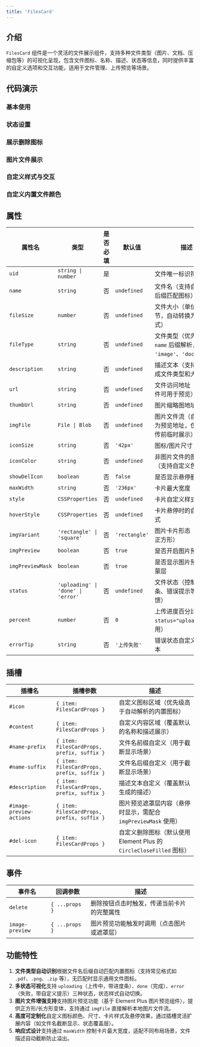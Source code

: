 ```yaml
---
title: 'FilesCard'
---
```


## 介绍

`FilesCard` 组件是一个灵活的文件展示组件，支持多种文件类型（图片、文档、压缩包等）的可视化呈现，包含文件图标、名称、描述、状态等信息，同时提供丰富的自定义选项和交互功能，适用于文件管理、上传预览等场景。

## 代码演示

### 基本使用

<demo src="./demos/base.vue"></demo>

### 状态设置

<demo src="./demos/status.vue"></demo>

### 展示删除图标

<demo src="./demos/delete-icon.vue"></demo>

### 图片文件展示

<demo src="./demos/image-preview.vue"></demo>

### 自定义样式与交互

<demo src="./demos/custom-style.vue"></demo>

### 自定义内置文件颜色

<demo src="./demos/custom-color.vue"></demo>

## 属性

| 属性名           | 类型                               | 是否必填 | 默认值        | 描述                                                               |
| ---------------- | ---------------------------------- | -------- | ------------- | ------------------------------------------------------------------ |
| `uid`            | `string \| number`                 | 是       |               | 文件唯一标识符                                                     |
| `name`           | `string`                           | 否       | `undefined`   | 文件名（支持自动解析后缀匹配图标）                                 |
| `fileSize`       | `number`                           | 否       | `undefined`   | 文件大小（单位：字节，自动转换为易读格式）                         |
| `fileType`       | `string`                           | 否       | `undefined`   | 文件类型（优先级高于 `name` 后缀解析，如 `'image'`、`'document'`） |
| `description`    | `string`                           | 否       | `undefined`   | 描述文本（支持动态生成文件类型和大小信息）                         |
| `url`            | `string`                           | 否       | `undefined`   | 文件访问地址（图片文件可用于预览）                                 |
| `thumbUrl`       | `string`                           | 否       | `undefined`   | 图片缩略图地址                                                     |
| `imgFile`        | `File \| Blob`                     | 否       | `undefined`   | 图片文件流（自动解析为预览地址，仅用于上传前临时展示）             |
| `iconSize`       | `string`                           | 否       | `'42px'`      | 图标/图片尺寸                                                      |
| `iconColor`      | `string`                           | 否       | `undefined`   | 非图片文件的图标颜色（支持自定义色值）                             |
| `showDelIcon`    | `boolean`                          | 否       | `false`       | 是否显示悬停删除图标                                               |
| `maxWidth`       | `string`                           | 否       | `'236px'`     | 卡片最大宽度                                                       |
| `style`          | `CSSProperties`                    | 否       | `undefined`   | 卡片自定义样式                                                     |
| `hoverStyle`     | `CSSProperties`                    | 否       | `undefined`   | 卡片悬停时的自定义样式                                             |
| `imgVariant`     | `'rectangle' \| 'square'`          | 否       | `'rectangle'` | 图片卡片形态（长方形/正方形）                                      |
| `imgPreview`     | `boolean`                          | 否       | `true`        | 是否开启图片预览功能                                               |
| `imgPreviewMask` | `boolean`                          | 否       | `true`        | 是否显示图片预览遮罩蒙层                                           |
| `status`         | `'uploading' \| 'done' \| 'error'` | 否       | `undefined`   | 文件状态（控制进度条、错误提示等视觉反馈）                         |
| `percent`        | `number`                           | 否       | `0`           | 上传进度百分比（配合 `status="uploading"` 使用）                   |
| `errorTip`       | `string`                           | 否       | `'上传失败'`  | 错误状态自定义提示文本                                             |

## 插槽

| 插槽名                   | 插槽参数                                   | 描述                                                                |
| ------------------------ | ------------------------------------------ | ------------------------------------------------------------------- |
| `#icon`                  | `{ item: FilesCardProps }`                 | 自定义图标区域（优先级高于自动解析的内置图标）                      |
| `#content`               | `{ item: FilesCardProps }`                 | 自定义内容区域（覆盖默认的名称和描述展示）                          |
| `#name-prefix`           | `{ item: FilesCardProps, prefix, suffix }` | 文件名前缀自定义（用于截断显示场景）                                |
| `#name-suffix`           | `{ item: FilesCardProps, prefix, suffix }` | 文件名后缀自定义（用于截断显示场景）                                |
| `#description`           | `{ item: FilesCardProps, prefix, suffix }` | 描述文本自定义（覆盖默认生成的描述）                                |
| `#image-preview-actions` | `{ item: FilesCardProps, prefix, suffix }` | 图片预览遮罩层内容（悬停时显示，需配合 `imgPreviewMask` 使用）      |
| `#del-icon`              | `{ item: FilesCardProps }`                 | 自定义删除图标（默认使用 Element Plus 的 `CircleCloseFilled` 图标） |

## 事件

| 事件名          | 回调参数       | 描述                                       |
| --------------- | -------------- | ------------------------------------------ |
| `delete`        | `{ ...props }` | 删除按钮点击时触发，传递当前卡片的完整属性 |
| `image-preview` | `{ ...props }` | 图片预览功能触发时调用（点击图片或遮罩层） |

## 功能特性

1. **文件类型自动识别**根据文件名后缀自动匹配内置图标（支持常见格式如 `.pdf`、`.png`、`.zip` 等），无匹配时显示通用文件图标。
2. **多状态可视化**支持 `uploading`（上传中，带进度条）、`done`（完成）、`error`（失败，带自定义提示）三种状态，状态样式自动切换。
3. **图片文件增强支持**支持图片预览功能（基于 Element Plus 图片预览组件），提供正方形/长方形变体，支持通过 `imgFile` 直接解析本地图片文件流。
4. **高度可定制化**自定义图标颜色、尺寸、卡片样式及悬停效果，通过插槽灵活扩展内容（如文件名截断显示、状态覆盖层）。
5. **响应式设计**支持通过 `maxWidth` 控制卡片最大宽度，适配不同布局场景，文件描述自动截断防止溢出。
